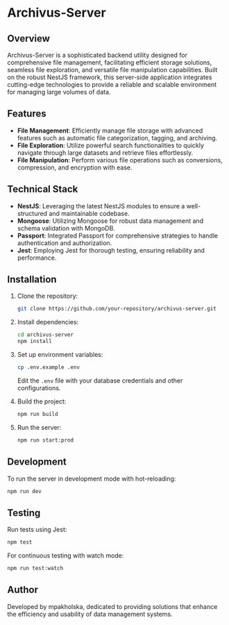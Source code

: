 # Archivus-Server

## Overview
Archivus-Server is a sophisticated backend utility designed for comprehensive file management, facilitating efficient storage solutions, seamless file exploration, and versatile file manipulation capabilities. Built on the robust NestJS framework, this server-side application integrates cutting-edge technologies to provide a reliable and scalable environment for managing large volumes of data.

## Features
- **File Management**: Efficiently manage file storage with advanced features such as automatic file categorization, tagging, and archiving.
- **File Exploration**: Utilize powerful search functionalities to quickly navigate through large datasets and retrieve files effortlessly.
- **File Manipulation**: Perform various file operations such as conversions, compression, and encryption with ease.

## Technical Stack
- **NestJS**: Leveraging the latest NestJS modules to ensure a well-structured and maintainable codebase.
- **Mongoose**: Utilizing Mongoose for robust data management and schema validation with MongoDB.
- **Passport**: Integrated Passport for comprehensive strategies to handle authentication and authorization.
- **Jest**: Employing Jest for thorough testing, ensuring reliability and performance.

## Installation

1. Clone the repository:
   ```bash
   git clone https://github.com/your-repository/archivus-server.git
   ```

2. Install dependencies:
   ```bash
   cd archivus-server
   npm install
   ```

3. Set up environment variables:
   ```bash
   cp .env.example .env
   ```
   Edit the `.env` file with your database credentials and other configurations.

4. Build the project:
   ```bash
   npm run build
   ```

5. Run the server:
   ```bash
   npm run start:prod
   ```

## Development
To run the server in development mode with hot-reloading:
```bash
npm run dev
```

## Testing
Run tests using Jest:
```bash
npm test
```

For continuous testing with watch mode:
```bash
npm run test:watch
```

## Author
Developed by mpakholska, dedicated to providing solutions that enhance the efficiency and usability of data management systems.
